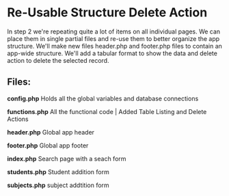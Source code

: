 # Re-Usable Structure Delete Action

In step 2 we're repeating quite a lot of items on all individual pages. We can place them in single partial files and re-use them to better organize the app structure. We'll make new files header.php and footer.php files to contain an app-wide structure. We'll add a tabular format to show the data and delete action to delete the selected record.

## Files:

**config.php**
Holds all the global variables and database connections

**functions.php**
All the functional code 
| Added Table Listing and Delete Actions

**header.php**
Global app header

**footer.php**
Global app footer


**index.php**
Search page with a seach form

**students.php**
Student addition form

**subjects.php**
subject addtition form
